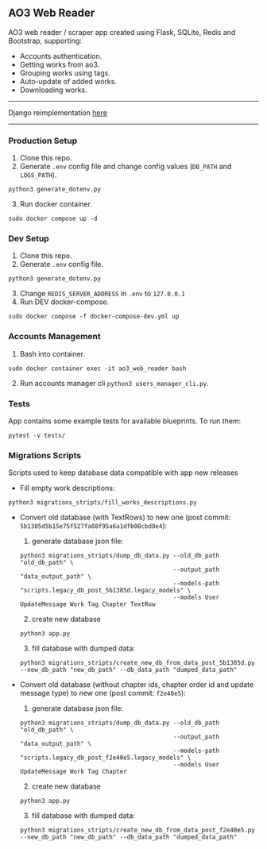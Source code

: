 ## AO3 Web Reader

AO3 web reader / scraper app created using Flask, SQLite, Redis and Bootstrap, supporting:
- Accounts authentication.
- Getting works from ao3.
- Grouping works using tags.
- Auto-update of added works.
- Downloading works.

---

Django reimplementation [here](https://github.com/zNitche/ao3-web-reader-django)

---

### Production Setup
1. Clone this repo.
2. Generate `.env` config file and change config values (`DB_PATH` and `LOGS_PATH`).
```
python3 generate_dotenv.py
```
3. Run docker container.
```
sudo docker compose up -d
```

### Dev Setup
1. Clone this repo.
2. Generate `.env` config file.
```
python3 generate_dotenv.py
```
3. Change `REDIS_SERVER_ADDRESS` in `.env` to `127.0.0.1`
4. Run DEV docker-compose.
```
sudo docker compose -f docker-compose-dev.yml up
```

### Accounts Management
1. Bash into container.
```
sudo docker container exec -it ao3_web_reader bash
```
2. Run accounts manager cli `python3 users_manager_cli.py`.


### Tests
App contains some example tests for available blueprints. To run them:
```
pytest -v tests/
```


### Migrations Scripts
Scripts used to keep database data compatible with app new releases

- Fill empty work descriptions:
```
python3 migrations_stripts/fill_works_descriptions.py
```

- Convert old database (with TextRows) to new one (post commit: `5b1385d5b15e75f527fa88f95a6a1dfb00cbd8e4`):
  1. generate database json file:
    ```
    python3 migrations_stripts/dump_db_data.py --old_db_path "old_db_path" \
                                               --output_path "data_output_path" \
                                               --models-path "scripts.legacy_db_post_5b1385d.legacy_models" \
                                               --models User UpdateMessage Work Tag Chapter TextRow
    ```
  2. create new database
    ```
    python3 app.py
    ```
  3. fill database with dumped data:
    ```
    python3 migrations_stripts/create_new_db_from_data_post_5b1385d.py --new_db_path "new_db_path" --db_data_path "dumped_data_path"
    ```
  

- Convert old database (without chapter ids, chapter order id and update message type) to new one (post commit: `f2e40e5`):
  1. generate database json file:
    ```
    python3 migrations_stripts/dump_db_data.py --old_db_path "old_db_path" \
                                               --output_path "data_output_path" \
                                               --models-path "scripts.legacy_db_post_f2e40e5.legacy_models" \
                                               --models User UpdateMessage Work Tag Chapter
    ```
  2. create new database
    ```
    python3 app.py
    ```
  3. fill database with dumped data:
    ```
    python3 migrations_stripts/create_new_db_from_data_post_f2e40e5.py --new_db_path "new_db_path" --db_data_path "dumped_data_path"
    ```
